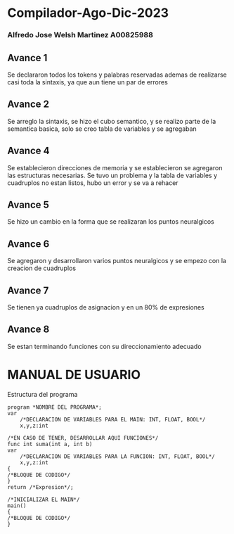 # Compilador-Ago-Dic-2023
### Alfredo Jose Welsh Martinez A00825988
## Avance 1
Se declararon todos los tokens y palabras reservadas ademas de realizarse casi toda la sintaxis, ya que aun tiene un par de errores

## Avance 2
Se arreglo la sintaxis, se hizo el cubo semantico, y se realizo parte de la semantica basica, solo se creo tabla de variables y se agregaban

## Avance 4
Se establecieron direcciones de memoria y se establecieron se agregaron las estructuras necesarias. Se tuvo un problema y la tabla de variables y cuadruplos no estan listos, hubo un error y se va a rehacer

## Avance 5
Se hizo un cambio en la forma que se realizaran los puntos neuralgicos

## Avance 6
Se agregaron y desarrollaron varios puntos neuralgicos y se empezo con la creacion de cuadruplos

## Avance 7
Se tienen ya cuadruplos de asignacion y en un 80% de expresiones

## Avance 8
Se estan terminando funciones con su direccionamiento adecuado


# MANUAL DE USUARIO


Estructura del programa
```
program *NOMBRE DEL PROGRAMA*;
var
    /*DECLARACION DE VARIABLES PARA EL MAIN: INT, FLOAT, BOOL*/
    x,y,z:int

/*EN CASO DE TENER, DESARROLLAR AQUI FUNCIONES*/
func int suma(int a, int b)
var
    /*DECLARACION DE VARIABLES PARA LA FUNCION: INT, FLOAT, BOOL*/
    x,y,z:int
{
/*BLOQUE DE CODIGO*/
}
return /*Expresion*/;

/*INICIALIZAR EL MAIN*/
main()
{
/*BLOQUE DE CODIGO*/
}
```




```
